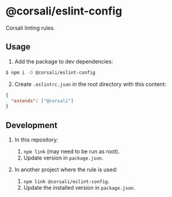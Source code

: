 # @corsali/eslint-config

Corsali linting rules.

## Usage

1. Add the package to dev dependencies:

```sh
$ npm i -D @corsali/eslint-config
```

2. Create `.eslintrc.json` in the root directory with this content:

```json
{
  "extends": ["@corsali"]
}
```

## Development

1. In this repository:

   1. `npm link` (may need to be run as root).
   2. Update version in `package.json`.

2. In another project where the rule is used:
   1. `npm link @corsali/eslint-config`.
   2. Update the installed version in `package.json`.
